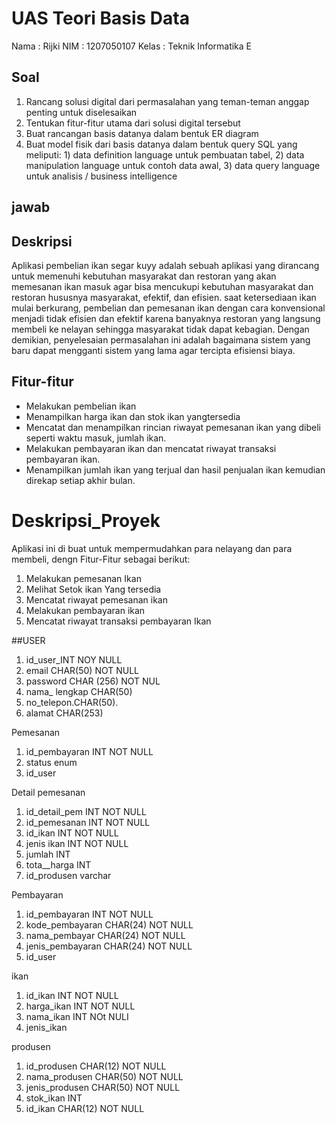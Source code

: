 # UAS Teori Basis Data

Nama : Rijki
NIM : 1207050107
Kelas : Teknik Informatika E

## Soal

1. Rancang solusi digital dari permasalahan yang teman-teman anggap penting untuk diselesaikan
2. Tentukan fitur-fitur utama dari solusi digital tersebut
3. Buat rancangan basis datanya dalam bentuk ER diagram
4. Buat model fisik dari basis datanya dalam bentuk query SQL yang meliputi: 1) data definition language untuk pembuatan tabel, 2) data manipulation language untuk contoh data awal, 3) data query language untuk analisis / business intelligence

## jawab

## Deskripsi
Aplikasi pembelian ikan segar kuyy adalah sebuah aplikasi yang dirancang untuk memenuhi kebutuhan masyarakat dan restoran yang akan memesanan ikan masuk agar bisa mencukupi kebutuhan masyarakat dan restoran hususnya masyarakat, efektif, dan efisien. saat ketersediaan ikan mulai berkurang, pembelian dan pemesanan ikan dengan cara konvensional menjadi tidak efisien dan efektif karena banyaknya restoran yang langsung membeli ke nelayan sehingga masyarakat tidak dapat kebagian. Dengan demikian, penyelesaian permasalahan ini adalah bagaimana sistem yang baru dapat mengganti sistem yang lama agar tercipta efisiensi biaya.

## Fitur-fitur
- Melakukan pembelian ikan
- Menampilkan harga ikan dan stok ikan yangtersedia
- Mencatat dan menampilkan rincian riwayat pemesanan ikan yang dibeli seperti waktu masuk, jumlah ikan.
- Melakukan pembayaran ikan dan mencatat riwayat transaksi pembayaran ikan.
- Menampilkan jumlah ikan yang terjual dan hasil penjualan ikan kemudian direkap setiap akhir bulan.


# Deskripsi_Proyek
Aplikasi ini di buat untuk mempermudahkan para nelayang dan para membeli, dengn Fitur-Fitur sebagai berikut:
1. Melakukan pemesanan Ikan 
2. Melihat Setok ikan Yang tersedia
3. Mencatat riwayat pemesanan ikan
4. Melakukan pembayaran ikan 
5. Mencatat riwayat transaksi pembayaran Ikan




##USER 

1. id_user_INT NOY NULL
2. email CHAR(50) NOT NULL
3. password CHAR (256) NOT NUL
4. nama_ lengkap CHAR(50)
5. no_telepon.CHAR(50).
6. alamat CHAR(253)

 Pemesanan
1. id_pembayaran INT NOT NULL
2. status enum
3. id_user

Detail pemesanan
1. id_detail_pem INT NOT NULL
2. id_pemesanan INT NOT NULL
3. id_ikan INT NOT NULL
4. jenis ikan INT NOT NULL
5. jumlah INT
6. tota__harga INT
7. id_produsen varchar


Pembayaran
1. id_pembayaran INT NOT NULL
2. kode_pembayaran CHAR(24) NOT NULL 
3. nama_pembayar CHAR(24) NOT NULL
4. jenis_pembayaran CHAR(24) NOT NULL
5. id_user

ikan
1. id_ikan INT NOT NULL
2. harga_ikan INT NOT NULL
3. nama_ikan INT NOt NULI
4. jenis_ikan


produsen
1. id_produsen CHAR(12) NOT NULL
2. nama_produsen CHAR(50) NOT NULL
3. jenis_produsen CHAR(50) NOT NULL
4. stok_ikan INT
5. id_ikan CHAR(12) NOT NULL
